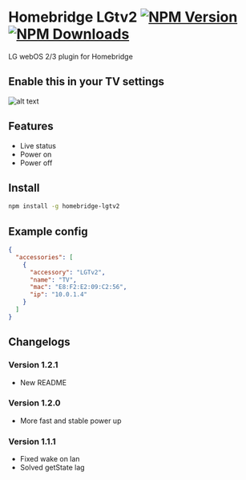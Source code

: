 # Homebridge LGtv2 [![NPM Version](https://img.shields.io/npm/v/homebridge-lgtv2.svg?style=flat-square)](https://npmjs.org/package/homebridge-lgtv2) [![NPM Downloads](https://img.shields.io/npm/dt/homebridge-lgtv2.svg?style=flat-square)](https://npmjs.org/package/homebridge-lgtv2)
LG webOS 2/3 plugin for Homebridge

## Enable this in your TV settings
![alt text](https://s14.postimg.org/3p3fb9fgx/IMG_2750.jpg "TV settings")

## Features
* Live status
* Power on
* Power off

## Install
```bash
npm install -g homebridge-lgtv2
```

## Example config
```json
{
  "accessories": [
    {
      "accessory": "LGTv2",
      "name": "TV",
      "mac": "E8:F2:E2:09:C2:56",
      "ip": "10.0.1.4"
    }
  ]
}
```

## Changelogs
### Version 1.2.1
- New README

### Version 1.2.0
- More fast and stable power up

### Version 1.1.1
- Fixed wake on lan
- Solved getState lag
